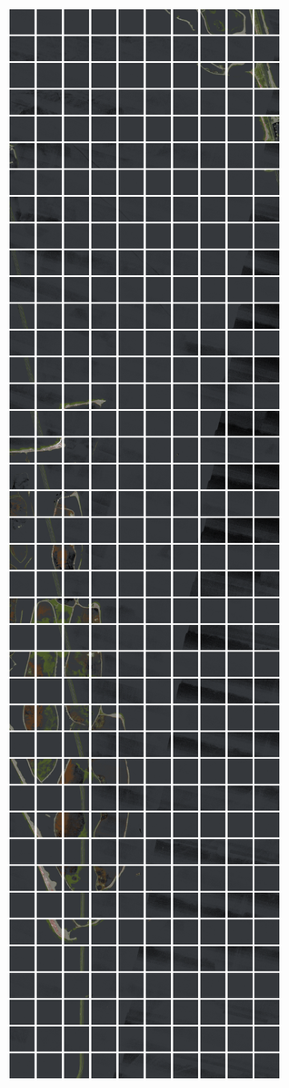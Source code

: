 <html>
<div>
<img src="https://github.com/HakkaTjakka/NL_TILE_MAP/blob/main/18/627/-1057/r.6270.-10570.png" height="44" width="44">
<img src="https://github.com/HakkaTjakka/NL_TILE_MAP/blob/main/18/627/-1057/r.6271.-10570.png" height="44" width="44">
<img src="https://github.com/HakkaTjakka/NL_TILE_MAP/blob/main/18/627/-1057/r.6272.-10570.png" height="44" width="44">
<img src="https://github.com/HakkaTjakka/NL_TILE_MAP/blob/main/18/627/-1057/r.6273.-10570.png" height="44" width="44">
<img src="https://github.com/HakkaTjakka/NL_TILE_MAP/blob/main/18/627/-1057/r.6274.-10570.png" height="44" width="44">
<img src="https://github.com/HakkaTjakka/NL_TILE_MAP/blob/main/18/627/-1057/r.6275.-10570.png" height="44" width="44">
<img src="https://github.com/HakkaTjakka/NL_TILE_MAP/blob/main/18/627/-1057/r.6276.-10570.png" height="44" width="44">
<img src="https://github.com/HakkaTjakka/NL_TILE_MAP/blob/main/18/627/-1057/r.6277.-10570.png" height="44" width="44">
<img src="https://github.com/HakkaTjakka/NL_TILE_MAP/blob/main/18/627/-1057/r.6278.-10570.png" height="44" width="44">
<img src="https://github.com/HakkaTjakka/NL_TILE_MAP/blob/main/18/627/-1057/r.6279.-10570.png" height="44" width="44">
<img src="https://github.com/HakkaTjakka/NL_TILE_MAP/blob/main/18/628/-1057/r.6280.-10570.png" height="44" width="44">
<img src="https://github.com/HakkaTjakka/NL_TILE_MAP/blob/main/18/628/-1057/r.6281.-10570.png" height="44" width="44">
<img src="https://github.com/HakkaTjakka/NL_TILE_MAP/blob/main/18/628/-1057/r.6282.-10570.png" height="44" width="44">
<img src="https://github.com/HakkaTjakka/NL_TILE_MAP/blob/main/18/628/-1057/r.6283.-10570.png" height="44" width="44">
<img src="https://github.com/HakkaTjakka/NL_TILE_MAP/blob/main/18/628/-1057/r.6284.-10570.png" height="44" width="44">
<img src="https://github.com/HakkaTjakka/NL_TILE_MAP/blob/main/18/628/-1057/r.6285.-10570.png" height="44" width="44">
<img src="https://github.com/HakkaTjakka/NL_TILE_MAP/blob/main/18/628/-1057/r.6286.-10570.png" height="44" width="44">
<img src="https://github.com/HakkaTjakka/NL_TILE_MAP/blob/main/18/628/-1057/r.6287.-10570.png" height="44" width="44">
<img src="https://github.com/HakkaTjakka/NL_TILE_MAP/blob/main/18/628/-1057/r.6288.-10570.png" height="44" width="44">
<img src="https://github.com/HakkaTjakka/NL_TILE_MAP/blob/main/18/628/-1057/r.6289.-10570.png" height="44" width="44">
<br>
<img src="https://github.com/HakkaTjakka/NL_TILE_MAP/blob/main/18/627/-1057/r.6270.-10569.png" height="44" width="44">
<img src="https://github.com/HakkaTjakka/NL_TILE_MAP/blob/main/18/627/-1057/r.6271.-10569.png" height="44" width="44">
<img src="https://github.com/HakkaTjakka/NL_TILE_MAP/blob/main/18/627/-1057/r.6272.-10569.png" height="44" width="44">
<img src="https://github.com/HakkaTjakka/NL_TILE_MAP/blob/main/18/627/-1057/r.6273.-10569.png" height="44" width="44">
<img src="https://github.com/HakkaTjakka/NL_TILE_MAP/blob/main/18/627/-1057/r.6274.-10569.png" height="44" width="44">
<img src="https://github.com/HakkaTjakka/NL_TILE_MAP/blob/main/18/627/-1057/r.6275.-10569.png" height="44" width="44">
<img src="https://github.com/HakkaTjakka/NL_TILE_MAP/blob/main/18/627/-1057/r.6276.-10569.png" height="44" width="44">
<img src="https://github.com/HakkaTjakka/NL_TILE_MAP/blob/main/18/627/-1057/r.6277.-10569.png" height="44" width="44">
<img src="https://github.com/HakkaTjakka/NL_TILE_MAP/blob/main/18/627/-1057/r.6278.-10569.png" height="44" width="44">
<img src="https://github.com/HakkaTjakka/NL_TILE_MAP/blob/main/18/627/-1057/r.6279.-10569.png" height="44" width="44">
<img src="https://github.com/HakkaTjakka/NL_TILE_MAP/blob/main/18/628/-1057/r.6280.-10569.png" height="44" width="44">
<img src="https://github.com/HakkaTjakka/NL_TILE_MAP/blob/main/18/628/-1057/r.6281.-10569.png" height="44" width="44">
<img src="https://github.com/HakkaTjakka/NL_TILE_MAP/blob/main/18/628/-1057/r.6282.-10569.png" height="44" width="44">
<img src="https://github.com/HakkaTjakka/NL_TILE_MAP/blob/main/18/628/-1057/r.6283.-10569.png" height="44" width="44">
<img src="https://github.com/HakkaTjakka/NL_TILE_MAP/blob/main/18/628/-1057/r.6284.-10569.png" height="44" width="44">
<img src="https://github.com/HakkaTjakka/NL_TILE_MAP/blob/main/18/628/-1057/r.6285.-10569.png" height="44" width="44">
<img src="https://github.com/HakkaTjakka/NL_TILE_MAP/blob/main/18/628/-1057/r.6286.-10569.png" height="44" width="44">
<img src="https://github.com/HakkaTjakka/NL_TILE_MAP/blob/main/18/628/-1057/r.6287.-10569.png" height="44" width="44">
<img src="https://github.com/HakkaTjakka/NL_TILE_MAP/blob/main/18/628/-1057/r.6288.-10569.png" height="44" width="44">
<img src="https://github.com/HakkaTjakka/NL_TILE_MAP/blob/main/18/628/-1057/r.6289.-10569.png" height="44" width="44">
<br>
<img src="https://github.com/HakkaTjakka/NL_TILE_MAP/blob/main/18/627/-1057/r.6270.-10568.png" height="44" width="44">
<img src="https://github.com/HakkaTjakka/NL_TILE_MAP/blob/main/18/627/-1057/r.6271.-10568.png" height="44" width="44">
<img src="https://github.com/HakkaTjakka/NL_TILE_MAP/blob/main/18/627/-1057/r.6272.-10568.png" height="44" width="44">
<img src="https://github.com/HakkaTjakka/NL_TILE_MAP/blob/main/18/627/-1057/r.6273.-10568.png" height="44" width="44">
<img src="https://github.com/HakkaTjakka/NL_TILE_MAP/blob/main/18/627/-1057/r.6274.-10568.png" height="44" width="44">
<img src="https://github.com/HakkaTjakka/NL_TILE_MAP/blob/main/18/627/-1057/r.6275.-10568.png" height="44" width="44">
<img src="https://github.com/HakkaTjakka/NL_TILE_MAP/blob/main/18/627/-1057/r.6276.-10568.png" height="44" width="44">
<img src="https://github.com/HakkaTjakka/NL_TILE_MAP/blob/main/18/627/-1057/r.6277.-10568.png" height="44" width="44">
<img src="https://github.com/HakkaTjakka/NL_TILE_MAP/blob/main/18/627/-1057/r.6278.-10568.png" height="44" width="44">
<img src="https://github.com/HakkaTjakka/NL_TILE_MAP/blob/main/18/627/-1057/r.6279.-10568.png" height="44" width="44">
<img src="https://github.com/HakkaTjakka/NL_TILE_MAP/blob/main/18/628/-1057/r.6280.-10568.png" height="44" width="44">
<img src="https://github.com/HakkaTjakka/NL_TILE_MAP/blob/main/18/628/-1057/r.6281.-10568.png" height="44" width="44">
<img src="https://github.com/HakkaTjakka/NL_TILE_MAP/blob/main/18/628/-1057/r.6282.-10568.png" height="44" width="44">
<img src="https://github.com/HakkaTjakka/NL_TILE_MAP/blob/main/18/628/-1057/r.6283.-10568.png" height="44" width="44">
<img src="https://github.com/HakkaTjakka/NL_TILE_MAP/blob/main/18/628/-1057/r.6284.-10568.png" height="44" width="44">
<img src="https://github.com/HakkaTjakka/NL_TILE_MAP/blob/main/18/628/-1057/r.6285.-10568.png" height="44" width="44">
<img src="https://github.com/HakkaTjakka/NL_TILE_MAP/blob/main/18/628/-1057/r.6286.-10568.png" height="44" width="44">
<img src="https://github.com/HakkaTjakka/NL_TILE_MAP/blob/main/18/628/-1057/r.6287.-10568.png" height="44" width="44">
<img src="https://github.com/HakkaTjakka/NL_TILE_MAP/blob/main/18/628/-1057/r.6288.-10568.png" height="44" width="44">
<img src="https://github.com/HakkaTjakka/NL_TILE_MAP/blob/main/18/628/-1057/r.6289.-10568.png" height="44" width="44">
<br>
<img src="https://github.com/HakkaTjakka/NL_TILE_MAP/blob/main/18/627/-1057/r.6270.-10567.png" height="44" width="44">
<img src="https://github.com/HakkaTjakka/NL_TILE_MAP/blob/main/18/627/-1057/r.6271.-10567.png" height="44" width="44">
<img src="https://github.com/HakkaTjakka/NL_TILE_MAP/blob/main/18/627/-1057/r.6272.-10567.png" height="44" width="44">
<img src="https://github.com/HakkaTjakka/NL_TILE_MAP/blob/main/18/627/-1057/r.6273.-10567.png" height="44" width="44">
<img src="https://github.com/HakkaTjakka/NL_TILE_MAP/blob/main/18/627/-1057/r.6274.-10567.png" height="44" width="44">
<img src="https://github.com/HakkaTjakka/NL_TILE_MAP/blob/main/18/627/-1057/r.6275.-10567.png" height="44" width="44">
<img src="https://github.com/HakkaTjakka/NL_TILE_MAP/blob/main/18/627/-1057/r.6276.-10567.png" height="44" width="44">
<img src="https://github.com/HakkaTjakka/NL_TILE_MAP/blob/main/18/627/-1057/r.6277.-10567.png" height="44" width="44">
<img src="https://github.com/HakkaTjakka/NL_TILE_MAP/blob/main/18/627/-1057/r.6278.-10567.png" height="44" width="44">
<img src="https://github.com/HakkaTjakka/NL_TILE_MAP/blob/main/18/627/-1057/r.6279.-10567.png" height="44" width="44">
<img src="https://github.com/HakkaTjakka/NL_TILE_MAP/blob/main/18/628/-1057/r.6280.-10567.png" height="44" width="44">
<img src="https://github.com/HakkaTjakka/NL_TILE_MAP/blob/main/18/628/-1057/r.6281.-10567.png" height="44" width="44">
<img src="https://github.com/HakkaTjakka/NL_TILE_MAP/blob/main/18/628/-1057/r.6282.-10567.png" height="44" width="44">
<img src="https://github.com/HakkaTjakka/NL_TILE_MAP/blob/main/18/628/-1057/r.6283.-10567.png" height="44" width="44">
<img src="https://github.com/HakkaTjakka/NL_TILE_MAP/blob/main/18/628/-1057/r.6284.-10567.png" height="44" width="44">
<img src="https://github.com/HakkaTjakka/NL_TILE_MAP/blob/main/18/628/-1057/r.6285.-10567.png" height="44" width="44">
<img src="https://github.com/HakkaTjakka/NL_TILE_MAP/blob/main/18/628/-1057/r.6286.-10567.png" height="44" width="44">
<img src="https://github.com/HakkaTjakka/NL_TILE_MAP/blob/main/18/628/-1057/r.6287.-10567.png" height="44" width="44">
<img src="https://github.com/HakkaTjakka/NL_TILE_MAP/blob/main/18/628/-1057/r.6288.-10567.png" height="44" width="44">
<img src="https://github.com/HakkaTjakka/NL_TILE_MAP/blob/main/18/628/-1057/r.6289.-10567.png" height="44" width="44">
<br>
<img src="https://github.com/HakkaTjakka/NL_TILE_MAP/blob/main/18/627/-1057/r.6270.-10566.png" height="44" width="44">
<img src="https://github.com/HakkaTjakka/NL_TILE_MAP/blob/main/18/627/-1057/r.6271.-10566.png" height="44" width="44">
<img src="https://github.com/HakkaTjakka/NL_TILE_MAP/blob/main/18/627/-1057/r.6272.-10566.png" height="44" width="44">
<img src="https://github.com/HakkaTjakka/NL_TILE_MAP/blob/main/18/627/-1057/r.6273.-10566.png" height="44" width="44">
<img src="https://github.com/HakkaTjakka/NL_TILE_MAP/blob/main/18/627/-1057/r.6274.-10566.png" height="44" width="44">
<img src="https://github.com/HakkaTjakka/NL_TILE_MAP/blob/main/18/627/-1057/r.6275.-10566.png" height="44" width="44">
<img src="https://github.com/HakkaTjakka/NL_TILE_MAP/blob/main/18/627/-1057/r.6276.-10566.png" height="44" width="44">
<img src="https://github.com/HakkaTjakka/NL_TILE_MAP/blob/main/18/627/-1057/r.6277.-10566.png" height="44" width="44">
<img src="https://github.com/HakkaTjakka/NL_TILE_MAP/blob/main/18/627/-1057/r.6278.-10566.png" height="44" width="44">
<img src="https://github.com/HakkaTjakka/NL_TILE_MAP/blob/main/18/627/-1057/r.6279.-10566.png" height="44" width="44">
<img src="https://github.com/HakkaTjakka/NL_TILE_MAP/blob/main/18/628/-1057/r.6280.-10566.png" height="44" width="44">
<img src="https://github.com/HakkaTjakka/NL_TILE_MAP/blob/main/18/628/-1057/r.6281.-10566.png" height="44" width="44">
<img src="https://github.com/HakkaTjakka/NL_TILE_MAP/blob/main/18/628/-1057/r.6282.-10566.png" height="44" width="44">
<img src="https://github.com/HakkaTjakka/NL_TILE_MAP/blob/main/18/628/-1057/r.6283.-10566.png" height="44" width="44">
<img src="https://github.com/HakkaTjakka/NL_TILE_MAP/blob/main/18/628/-1057/r.6284.-10566.png" height="44" width="44">
<img src="https://github.com/HakkaTjakka/NL_TILE_MAP/blob/main/18/628/-1057/r.6285.-10566.png" height="44" width="44">
<img src="https://github.com/HakkaTjakka/NL_TILE_MAP/blob/main/18/628/-1057/r.6286.-10566.png" height="44" width="44">
<img src="https://github.com/HakkaTjakka/NL_TILE_MAP/blob/main/18/628/-1057/r.6287.-10566.png" height="44" width="44">
<img src="https://github.com/HakkaTjakka/NL_TILE_MAP/blob/main/18/628/-1057/r.6288.-10566.png" height="44" width="44">
<img src="https://github.com/HakkaTjakka/NL_TILE_MAP/blob/main/18/628/-1057/r.6289.-10566.png" height="44" width="44">
<br>
<img src="https://github.com/HakkaTjakka/NL_TILE_MAP/blob/main/18/627/-1057/r.6270.-10565.png" height="44" width="44">
<img src="https://github.com/HakkaTjakka/NL_TILE_MAP/blob/main/18/627/-1057/r.6271.-10565.png" height="44" width="44">
<img src="https://github.com/HakkaTjakka/NL_TILE_MAP/blob/main/18/627/-1057/r.6272.-10565.png" height="44" width="44">
<img src="https://github.com/HakkaTjakka/NL_TILE_MAP/blob/main/18/627/-1057/r.6273.-10565.png" height="44" width="44">
<img src="https://github.com/HakkaTjakka/NL_TILE_MAP/blob/main/18/627/-1057/r.6274.-10565.png" height="44" width="44">
<img src="https://github.com/HakkaTjakka/NL_TILE_MAP/blob/main/18/627/-1057/r.6275.-10565.png" height="44" width="44">
<img src="https://github.com/HakkaTjakka/NL_TILE_MAP/blob/main/18/627/-1057/r.6276.-10565.png" height="44" width="44">
<img src="https://github.com/HakkaTjakka/NL_TILE_MAP/blob/main/18/627/-1057/r.6277.-10565.png" height="44" width="44">
<img src="https://github.com/HakkaTjakka/NL_TILE_MAP/blob/main/18/627/-1057/r.6278.-10565.png" height="44" width="44">
<img src="https://github.com/HakkaTjakka/NL_TILE_MAP/blob/main/18/627/-1057/r.6279.-10565.png" height="44" width="44">
<img src="https://github.com/HakkaTjakka/NL_TILE_MAP/blob/main/18/628/-1057/r.6280.-10565.png" height="44" width="44">
<img src="https://github.com/HakkaTjakka/NL_TILE_MAP/blob/main/18/628/-1057/r.6281.-10565.png" height="44" width="44">
<img src="https://github.com/HakkaTjakka/NL_TILE_MAP/blob/main/18/628/-1057/r.6282.-10565.png" height="44" width="44">
<img src="https://github.com/HakkaTjakka/NL_TILE_MAP/blob/main/18/628/-1057/r.6283.-10565.png" height="44" width="44">
<img src="https://github.com/HakkaTjakka/NL_TILE_MAP/blob/main/18/628/-1057/r.6284.-10565.png" height="44" width="44">
<img src="https://github.com/HakkaTjakka/NL_TILE_MAP/blob/main/18/628/-1057/r.6285.-10565.png" height="44" width="44">
<img src="https://github.com/HakkaTjakka/NL_TILE_MAP/blob/main/18/628/-1057/r.6286.-10565.png" height="44" width="44">
<img src="https://github.com/HakkaTjakka/NL_TILE_MAP/blob/main/18/628/-1057/r.6287.-10565.png" height="44" width="44">
<img src="https://github.com/HakkaTjakka/NL_TILE_MAP/blob/main/18/628/-1057/r.6288.-10565.png" height="44" width="44">
<img src="https://github.com/HakkaTjakka/NL_TILE_MAP/blob/main/18/628/-1057/r.6289.-10565.png" height="44" width="44">
<br>
<img src="https://github.com/HakkaTjakka/NL_TILE_MAP/blob/main/18/627/-1057/r.6270.-10564.png" height="44" width="44">
<img src="https://github.com/HakkaTjakka/NL_TILE_MAP/blob/main/18/627/-1057/r.6271.-10564.png" height="44" width="44">
<img src="https://github.com/HakkaTjakka/NL_TILE_MAP/blob/main/18/627/-1057/r.6272.-10564.png" height="44" width="44">
<img src="https://github.com/HakkaTjakka/NL_TILE_MAP/blob/main/18/627/-1057/r.6273.-10564.png" height="44" width="44">
<img src="https://github.com/HakkaTjakka/NL_TILE_MAP/blob/main/18/627/-1057/r.6274.-10564.png" height="44" width="44">
<img src="https://github.com/HakkaTjakka/NL_TILE_MAP/blob/main/18/627/-1057/r.6275.-10564.png" height="44" width="44">
<img src="https://github.com/HakkaTjakka/NL_TILE_MAP/blob/main/18/627/-1057/r.6276.-10564.png" height="44" width="44">
<img src="https://github.com/HakkaTjakka/NL_TILE_MAP/blob/main/18/627/-1057/r.6277.-10564.png" height="44" width="44">
<img src="https://github.com/HakkaTjakka/NL_TILE_MAP/blob/main/18/627/-1057/r.6278.-10564.png" height="44" width="44">
<img src="https://github.com/HakkaTjakka/NL_TILE_MAP/blob/main/18/627/-1057/r.6279.-10564.png" height="44" width="44">
<img src="https://github.com/HakkaTjakka/NL_TILE_MAP/blob/main/18/628/-1057/r.6280.-10564.png" height="44" width="44">
<img src="https://github.com/HakkaTjakka/NL_TILE_MAP/blob/main/18/628/-1057/r.6281.-10564.png" height="44" width="44">
<img src="https://github.com/HakkaTjakka/NL_TILE_MAP/blob/main/18/628/-1057/r.6282.-10564.png" height="44" width="44">
<img src="https://github.com/HakkaTjakka/NL_TILE_MAP/blob/main/18/628/-1057/r.6283.-10564.png" height="44" width="44">
<img src="https://github.com/HakkaTjakka/NL_TILE_MAP/blob/main/18/628/-1057/r.6284.-10564.png" height="44" width="44">
<img src="https://github.com/HakkaTjakka/NL_TILE_MAP/blob/main/18/628/-1057/r.6285.-10564.png" height="44" width="44">
<img src="https://github.com/HakkaTjakka/NL_TILE_MAP/blob/main/18/628/-1057/r.6286.-10564.png" height="44" width="44">
<img src="https://github.com/HakkaTjakka/NL_TILE_MAP/blob/main/18/628/-1057/r.6287.-10564.png" height="44" width="44">
<img src="https://github.com/HakkaTjakka/NL_TILE_MAP/blob/main/18/628/-1057/r.6288.-10564.png" height="44" width="44">
<img src="https://github.com/HakkaTjakka/NL_TILE_MAP/blob/main/18/628/-1057/r.6289.-10564.png" height="44" width="44">
<br>
<img src="https://github.com/HakkaTjakka/NL_TILE_MAP/blob/main/18/627/-1057/r.6270.-10563.png" height="44" width="44">
<img src="https://github.com/HakkaTjakka/NL_TILE_MAP/blob/main/18/627/-1057/r.6271.-10563.png" height="44" width="44">
<img src="https://github.com/HakkaTjakka/NL_TILE_MAP/blob/main/18/627/-1057/r.6272.-10563.png" height="44" width="44">
<img src="https://github.com/HakkaTjakka/NL_TILE_MAP/blob/main/18/627/-1057/r.6273.-10563.png" height="44" width="44">
<img src="https://github.com/HakkaTjakka/NL_TILE_MAP/blob/main/18/627/-1057/r.6274.-10563.png" height="44" width="44">
<img src="https://github.com/HakkaTjakka/NL_TILE_MAP/blob/main/18/627/-1057/r.6275.-10563.png" height="44" width="44">
<img src="https://github.com/HakkaTjakka/NL_TILE_MAP/blob/main/18/627/-1057/r.6276.-10563.png" height="44" width="44">
<img src="https://github.com/HakkaTjakka/NL_TILE_MAP/blob/main/18/627/-1057/r.6277.-10563.png" height="44" width="44">
<img src="https://github.com/HakkaTjakka/NL_TILE_MAP/blob/main/18/627/-1057/r.6278.-10563.png" height="44" width="44">
<img src="https://github.com/HakkaTjakka/NL_TILE_MAP/blob/main/18/627/-1057/r.6279.-10563.png" height="44" width="44">
<img src="https://github.com/HakkaTjakka/NL_TILE_MAP/blob/main/18/628/-1057/r.6280.-10563.png" height="44" width="44">
<img src="https://github.com/HakkaTjakka/NL_TILE_MAP/blob/main/18/628/-1057/r.6281.-10563.png" height="44" width="44">
<img src="https://github.com/HakkaTjakka/NL_TILE_MAP/blob/main/18/628/-1057/r.6282.-10563.png" height="44" width="44">
<img src="https://github.com/HakkaTjakka/NL_TILE_MAP/blob/main/18/628/-1057/r.6283.-10563.png" height="44" width="44">
<img src="https://github.com/HakkaTjakka/NL_TILE_MAP/blob/main/18/628/-1057/r.6284.-10563.png" height="44" width="44">
<img src="https://github.com/HakkaTjakka/NL_TILE_MAP/blob/main/18/628/-1057/r.6285.-10563.png" height="44" width="44">
<img src="https://github.com/HakkaTjakka/NL_TILE_MAP/blob/main/18/628/-1057/r.6286.-10563.png" height="44" width="44">
<img src="https://github.com/HakkaTjakka/NL_TILE_MAP/blob/main/18/628/-1057/r.6287.-10563.png" height="44" width="44">
<img src="https://github.com/HakkaTjakka/NL_TILE_MAP/blob/main/18/628/-1057/r.6288.-10563.png" height="44" width="44">
<img src="https://github.com/HakkaTjakka/NL_TILE_MAP/blob/main/18/628/-1057/r.6289.-10563.png" height="44" width="44">
<br>
<img src="https://github.com/HakkaTjakka/NL_TILE_MAP/blob/main/18/627/-1057/r.6270.-10562.png" height="44" width="44">
<img src="https://github.com/HakkaTjakka/NL_TILE_MAP/blob/main/18/627/-1057/r.6271.-10562.png" height="44" width="44">
<img src="https://github.com/HakkaTjakka/NL_TILE_MAP/blob/main/18/627/-1057/r.6272.-10562.png" height="44" width="44">
<img src="https://github.com/HakkaTjakka/NL_TILE_MAP/blob/main/18/627/-1057/r.6273.-10562.png" height="44" width="44">
<img src="https://github.com/HakkaTjakka/NL_TILE_MAP/blob/main/18/627/-1057/r.6274.-10562.png" height="44" width="44">
<img src="https://github.com/HakkaTjakka/NL_TILE_MAP/blob/main/18/627/-1057/r.6275.-10562.png" height="44" width="44">
<img src="https://github.com/HakkaTjakka/NL_TILE_MAP/blob/main/18/627/-1057/r.6276.-10562.png" height="44" width="44">
<img src="https://github.com/HakkaTjakka/NL_TILE_MAP/blob/main/18/627/-1057/r.6277.-10562.png" height="44" width="44">
<img src="https://github.com/HakkaTjakka/NL_TILE_MAP/blob/main/18/627/-1057/r.6278.-10562.png" height="44" width="44">
<img src="https://github.com/HakkaTjakka/NL_TILE_MAP/blob/main/18/627/-1057/r.6279.-10562.png" height="44" width="44">
<img src="https://github.com/HakkaTjakka/NL_TILE_MAP/blob/main/18/628/-1057/r.6280.-10562.png" height="44" width="44">
<img src="https://github.com/HakkaTjakka/NL_TILE_MAP/blob/main/18/628/-1057/r.6281.-10562.png" height="44" width="44">
<img src="https://github.com/HakkaTjakka/NL_TILE_MAP/blob/main/18/628/-1057/r.6282.-10562.png" height="44" width="44">
<img src="https://github.com/HakkaTjakka/NL_TILE_MAP/blob/main/18/628/-1057/r.6283.-10562.png" height="44" width="44">
<img src="https://github.com/HakkaTjakka/NL_TILE_MAP/blob/main/18/628/-1057/r.6284.-10562.png" height="44" width="44">
<img src="https://github.com/HakkaTjakka/NL_TILE_MAP/blob/main/18/628/-1057/r.6285.-10562.png" height="44" width="44">
<img src="https://github.com/HakkaTjakka/NL_TILE_MAP/blob/main/18/628/-1057/r.6286.-10562.png" height="44" width="44">
<img src="https://github.com/HakkaTjakka/NL_TILE_MAP/blob/main/18/628/-1057/r.6287.-10562.png" height="44" width="44">
<img src="https://github.com/HakkaTjakka/NL_TILE_MAP/blob/main/18/628/-1057/r.6288.-10562.png" height="44" width="44">
<img src="https://github.com/HakkaTjakka/NL_TILE_MAP/blob/main/18/628/-1057/r.6289.-10562.png" height="44" width="44">
<br>
<img src="https://github.com/HakkaTjakka/NL_TILE_MAP/blob/main/18/627/-1057/r.6270.-10561.png" height="44" width="44">
<img src="https://github.com/HakkaTjakka/NL_TILE_MAP/blob/main/18/627/-1057/r.6271.-10561.png" height="44" width="44">
<img src="https://github.com/HakkaTjakka/NL_TILE_MAP/blob/main/18/627/-1057/r.6272.-10561.png" height="44" width="44">
<img src="https://github.com/HakkaTjakka/NL_TILE_MAP/blob/main/18/627/-1057/r.6273.-10561.png" height="44" width="44">
<img src="https://github.com/HakkaTjakka/NL_TILE_MAP/blob/main/18/627/-1057/r.6274.-10561.png" height="44" width="44">
<img src="https://github.com/HakkaTjakka/NL_TILE_MAP/blob/main/18/627/-1057/r.6275.-10561.png" height="44" width="44">
<img src="https://github.com/HakkaTjakka/NL_TILE_MAP/blob/main/18/627/-1057/r.6276.-10561.png" height="44" width="44">
<img src="https://github.com/HakkaTjakka/NL_TILE_MAP/blob/main/18/627/-1057/r.6277.-10561.png" height="44" width="44">
<img src="https://github.com/HakkaTjakka/NL_TILE_MAP/blob/main/18/627/-1057/r.6278.-10561.png" height="44" width="44">
<img src="https://github.com/HakkaTjakka/NL_TILE_MAP/blob/main/18/627/-1057/r.6279.-10561.png" height="44" width="44">
<img src="https://github.com/HakkaTjakka/NL_TILE_MAP/blob/main/18/628/-1057/r.6280.-10561.png" height="44" width="44">
<img src="https://github.com/HakkaTjakka/NL_TILE_MAP/blob/main/18/628/-1057/r.6281.-10561.png" height="44" width="44">
<img src="https://github.com/HakkaTjakka/NL_TILE_MAP/blob/main/18/628/-1057/r.6282.-10561.png" height="44" width="44">
<img src="https://github.com/HakkaTjakka/NL_TILE_MAP/blob/main/18/628/-1057/r.6283.-10561.png" height="44" width="44">
<img src="https://github.com/HakkaTjakka/NL_TILE_MAP/blob/main/18/628/-1057/r.6284.-10561.png" height="44" width="44">
<img src="https://github.com/HakkaTjakka/NL_TILE_MAP/blob/main/18/628/-1057/r.6285.-10561.png" height="44" width="44">
<img src="https://github.com/HakkaTjakka/NL_TILE_MAP/blob/main/18/628/-1057/r.6286.-10561.png" height="44" width="44">
<img src="https://github.com/HakkaTjakka/NL_TILE_MAP/blob/main/18/628/-1057/r.6287.-10561.png" height="44" width="44">
<img src="https://github.com/HakkaTjakka/NL_TILE_MAP/blob/main/18/628/-1057/r.6288.-10561.png" height="44" width="44">
<img src="https://github.com/HakkaTjakka/NL_TILE_MAP/blob/main/18/628/-1057/r.6289.-10561.png" height="44" width="44">
<br>
<img src="https://github.com/HakkaTjakka/NL_TILE_MAP/blob/main/18/627/-1056/r.6270.-10560.png" height="44" width="44">
<img src="https://github.com/HakkaTjakka/NL_TILE_MAP/blob/main/18/627/-1056/r.6271.-10560.png" height="44" width="44">
<img src="https://github.com/HakkaTjakka/NL_TILE_MAP/blob/main/18/627/-1056/r.6272.-10560.png" height="44" width="44">
<img src="https://github.com/HakkaTjakka/NL_TILE_MAP/blob/main/18/627/-1056/r.6273.-10560.png" height="44" width="44">
<img src="https://github.com/HakkaTjakka/NL_TILE_MAP/blob/main/18/627/-1056/r.6274.-10560.png" height="44" width="44">
<img src="https://github.com/HakkaTjakka/NL_TILE_MAP/blob/main/18/627/-1056/r.6275.-10560.png" height="44" width="44">
<img src="https://github.com/HakkaTjakka/NL_TILE_MAP/blob/main/18/627/-1056/r.6276.-10560.png" height="44" width="44">
<img src="https://github.com/HakkaTjakka/NL_TILE_MAP/blob/main/18/627/-1056/r.6277.-10560.png" height="44" width="44">
<img src="https://github.com/HakkaTjakka/NL_TILE_MAP/blob/main/18/627/-1056/r.6278.-10560.png" height="44" width="44">
<img src="https://github.com/HakkaTjakka/NL_TILE_MAP/blob/main/18/627/-1056/r.6279.-10560.png" height="44" width="44">
<img src="https://github.com/HakkaTjakka/NL_TILE_MAP/blob/main/18/628/-1056/r.6280.-10560.png" height="44" width="44">
<img src="https://github.com/HakkaTjakka/NL_TILE_MAP/blob/main/18/628/-1056/r.6281.-10560.png" height="44" width="44">
<img src="https://github.com/HakkaTjakka/NL_TILE_MAP/blob/main/18/628/-1056/r.6282.-10560.png" height="44" width="44">
<img src="https://github.com/HakkaTjakka/NL_TILE_MAP/blob/main/18/628/-1056/r.6283.-10560.png" height="44" width="44">
<img src="https://github.com/HakkaTjakka/NL_TILE_MAP/blob/main/18/628/-1056/r.6284.-10560.png" height="44" width="44">
<img src="https://github.com/HakkaTjakka/NL_TILE_MAP/blob/main/18/628/-1056/r.6285.-10560.png" height="44" width="44">
<img src="https://github.com/HakkaTjakka/NL_TILE_MAP/blob/main/18/628/-1056/r.6286.-10560.png" height="44" width="44">
<img src="https://github.com/HakkaTjakka/NL_TILE_MAP/blob/main/18/628/-1056/r.6287.-10560.png" height="44" width="44">
<img src="https://github.com/HakkaTjakka/NL_TILE_MAP/blob/main/18/628/-1056/r.6288.-10560.png" height="44" width="44">
<img src="https://github.com/HakkaTjakka/NL_TILE_MAP/blob/main/18/628/-1056/r.6289.-10560.png" height="44" width="44">
<br>
<img src="https://github.com/HakkaTjakka/NL_TILE_MAP/blob/main/18/627/-1056/r.6270.-10559.png" height="44" width="44">
<img src="https://github.com/HakkaTjakka/NL_TILE_MAP/blob/main/18/627/-1056/r.6271.-10559.png" height="44" width="44">
<img src="https://github.com/HakkaTjakka/NL_TILE_MAP/blob/main/18/627/-1056/r.6272.-10559.png" height="44" width="44">
<img src="https://github.com/HakkaTjakka/NL_TILE_MAP/blob/main/18/627/-1056/r.6273.-10559.png" height="44" width="44">
<img src="https://github.com/HakkaTjakka/NL_TILE_MAP/blob/main/18/627/-1056/r.6274.-10559.png" height="44" width="44">
<img src="https://github.com/HakkaTjakka/NL_TILE_MAP/blob/main/18/627/-1056/r.6275.-10559.png" height="44" width="44">
<img src="https://github.com/HakkaTjakka/NL_TILE_MAP/blob/main/18/627/-1056/r.6276.-10559.png" height="44" width="44">
<img src="https://github.com/HakkaTjakka/NL_TILE_MAP/blob/main/18/627/-1056/r.6277.-10559.png" height="44" width="44">
<img src="https://github.com/HakkaTjakka/NL_TILE_MAP/blob/main/18/627/-1056/r.6278.-10559.png" height="44" width="44">
<img src="https://github.com/HakkaTjakka/NL_TILE_MAP/blob/main/18/627/-1056/r.6279.-10559.png" height="44" width="44">
<img src="https://github.com/HakkaTjakka/NL_TILE_MAP/blob/main/18/628/-1056/r.6280.-10559.png" height="44" width="44">
<img src="https://github.com/HakkaTjakka/NL_TILE_MAP/blob/main/18/628/-1056/r.6281.-10559.png" height="44" width="44">
<img src="https://github.com/HakkaTjakka/NL_TILE_MAP/blob/main/18/628/-1056/r.6282.-10559.png" height="44" width="44">
<img src="https://github.com/HakkaTjakka/NL_TILE_MAP/blob/main/18/628/-1056/r.6283.-10559.png" height="44" width="44">
<img src="https://github.com/HakkaTjakka/NL_TILE_MAP/blob/main/18/628/-1056/r.6284.-10559.png" height="44" width="44">
<img src="https://github.com/HakkaTjakka/NL_TILE_MAP/blob/main/18/628/-1056/r.6285.-10559.png" height="44" width="44">
<img src="https://github.com/HakkaTjakka/NL_TILE_MAP/blob/main/18/628/-1056/r.6286.-10559.png" height="44" width="44">
<img src="https://github.com/HakkaTjakka/NL_TILE_MAP/blob/main/18/628/-1056/r.6287.-10559.png" height="44" width="44">
<img src="https://github.com/HakkaTjakka/NL_TILE_MAP/blob/main/18/628/-1056/r.6288.-10559.png" height="44" width="44">
<img src="https://github.com/HakkaTjakka/NL_TILE_MAP/blob/main/18/628/-1056/r.6289.-10559.png" height="44" width="44">
<br>
<img src="https://github.com/HakkaTjakka/NL_TILE_MAP/blob/main/18/627/-1056/r.6270.-10558.png" height="44" width="44">
<img src="https://github.com/HakkaTjakka/NL_TILE_MAP/blob/main/18/627/-1056/r.6271.-10558.png" height="44" width="44">
<img src="https://github.com/HakkaTjakka/NL_TILE_MAP/blob/main/18/627/-1056/r.6272.-10558.png" height="44" width="44">
<img src="https://github.com/HakkaTjakka/NL_TILE_MAP/blob/main/18/627/-1056/r.6273.-10558.png" height="44" width="44">
<img src="https://github.com/HakkaTjakka/NL_TILE_MAP/blob/main/18/627/-1056/r.6274.-10558.png" height="44" width="44">
<img src="https://github.com/HakkaTjakka/NL_TILE_MAP/blob/main/18/627/-1056/r.6275.-10558.png" height="44" width="44">
<img src="https://github.com/HakkaTjakka/NL_TILE_MAP/blob/main/18/627/-1056/r.6276.-10558.png" height="44" width="44">
<img src="https://github.com/HakkaTjakka/NL_TILE_MAP/blob/main/18/627/-1056/r.6277.-10558.png" height="44" width="44">
<img src="https://github.com/HakkaTjakka/NL_TILE_MAP/blob/main/18/627/-1056/r.6278.-10558.png" height="44" width="44">
<img src="https://github.com/HakkaTjakka/NL_TILE_MAP/blob/main/18/627/-1056/r.6279.-10558.png" height="44" width="44">
<img src="https://github.com/HakkaTjakka/NL_TILE_MAP/blob/main/18/628/-1056/r.6280.-10558.png" height="44" width="44">
<img src="https://github.com/HakkaTjakka/NL_TILE_MAP/blob/main/18/628/-1056/r.6281.-10558.png" height="44" width="44">
<img src="https://github.com/HakkaTjakka/NL_TILE_MAP/blob/main/18/628/-1056/r.6282.-10558.png" height="44" width="44">
<img src="https://github.com/HakkaTjakka/NL_TILE_MAP/blob/main/18/628/-1056/r.6283.-10558.png" height="44" width="44">
<img src="https://github.com/HakkaTjakka/NL_TILE_MAP/blob/main/18/628/-1056/r.6284.-10558.png" height="44" width="44">
<img src="https://github.com/HakkaTjakka/NL_TILE_MAP/blob/main/18/628/-1056/r.6285.-10558.png" height="44" width="44">
<img src="https://github.com/HakkaTjakka/NL_TILE_MAP/blob/main/18/628/-1056/r.6286.-10558.png" height="44" width="44">
<img src="https://github.com/HakkaTjakka/NL_TILE_MAP/blob/main/18/628/-1056/r.6287.-10558.png" height="44" width="44">
<img src="https://github.com/HakkaTjakka/NL_TILE_MAP/blob/main/18/628/-1056/r.6288.-10558.png" height="44" width="44">
<img src="https://github.com/HakkaTjakka/NL_TILE_MAP/blob/main/18/628/-1056/r.6289.-10558.png" height="44" width="44">
<br>
<img src="https://github.com/HakkaTjakka/NL_TILE_MAP/blob/main/18/627/-1056/r.6270.-10557.png" height="44" width="44">
<img src="https://github.com/HakkaTjakka/NL_TILE_MAP/blob/main/18/627/-1056/r.6271.-10557.png" height="44" width="44">
<img src="https://github.com/HakkaTjakka/NL_TILE_MAP/blob/main/18/627/-1056/r.6272.-10557.png" height="44" width="44">
<img src="https://github.com/HakkaTjakka/NL_TILE_MAP/blob/main/18/627/-1056/r.6273.-10557.png" height="44" width="44">
<img src="https://github.com/HakkaTjakka/NL_TILE_MAP/blob/main/18/627/-1056/r.6274.-10557.png" height="44" width="44">
<img src="https://github.com/HakkaTjakka/NL_TILE_MAP/blob/main/18/627/-1056/r.6275.-10557.png" height="44" width="44">
<img src="https://github.com/HakkaTjakka/NL_TILE_MAP/blob/main/18/627/-1056/r.6276.-10557.png" height="44" width="44">
<img src="https://github.com/HakkaTjakka/NL_TILE_MAP/blob/main/18/627/-1056/r.6277.-10557.png" height="44" width="44">
<img src="https://github.com/HakkaTjakka/NL_TILE_MAP/blob/main/18/627/-1056/r.6278.-10557.png" height="44" width="44">
<img src="https://github.com/HakkaTjakka/NL_TILE_MAP/blob/main/18/627/-1056/r.6279.-10557.png" height="44" width="44">
<img src="https://github.com/HakkaTjakka/NL_TILE_MAP/blob/main/18/628/-1056/r.6280.-10557.png" height="44" width="44">
<img src="https://github.com/HakkaTjakka/NL_TILE_MAP/blob/main/18/628/-1056/r.6281.-10557.png" height="44" width="44">
<img src="https://github.com/HakkaTjakka/NL_TILE_MAP/blob/main/18/628/-1056/r.6282.-10557.png" height="44" width="44">
<img src="https://github.com/HakkaTjakka/NL_TILE_MAP/blob/main/18/628/-1056/r.6283.-10557.png" height="44" width="44">
<img src="https://github.com/HakkaTjakka/NL_TILE_MAP/blob/main/18/628/-1056/r.6284.-10557.png" height="44" width="44">
<img src="https://github.com/HakkaTjakka/NL_TILE_MAP/blob/main/18/628/-1056/r.6285.-10557.png" height="44" width="44">
<img src="https://github.com/HakkaTjakka/NL_TILE_MAP/blob/main/18/628/-1056/r.6286.-10557.png" height="44" width="44">
<img src="https://github.com/HakkaTjakka/NL_TILE_MAP/blob/main/18/628/-1056/r.6287.-10557.png" height="44" width="44">
<img src="https://github.com/HakkaTjakka/NL_TILE_MAP/blob/main/18/628/-1056/r.6288.-10557.png" height="44" width="44">
<img src="https://github.com/HakkaTjakka/NL_TILE_MAP/blob/main/18/628/-1056/r.6289.-10557.png" height="44" width="44">
<br>
<img src="https://github.com/HakkaTjakka/NL_TILE_MAP/blob/main/18/627/-1056/r.6270.-10556.png" height="44" width="44">
<img src="https://github.com/HakkaTjakka/NL_TILE_MAP/blob/main/18/627/-1056/r.6271.-10556.png" height="44" width="44">
<img src="https://github.com/HakkaTjakka/NL_TILE_MAP/blob/main/18/627/-1056/r.6272.-10556.png" height="44" width="44">
<img src="https://github.com/HakkaTjakka/NL_TILE_MAP/blob/main/18/627/-1056/r.6273.-10556.png" height="44" width="44">
<img src="https://github.com/HakkaTjakka/NL_TILE_MAP/blob/main/18/627/-1056/r.6274.-10556.png" height="44" width="44">
<img src="https://github.com/HakkaTjakka/NL_TILE_MAP/blob/main/18/627/-1056/r.6275.-10556.png" height="44" width="44">
<img src="https://github.com/HakkaTjakka/NL_TILE_MAP/blob/main/18/627/-1056/r.6276.-10556.png" height="44" width="44">
<img src="https://github.com/HakkaTjakka/NL_TILE_MAP/blob/main/18/627/-1056/r.6277.-10556.png" height="44" width="44">
<img src="https://github.com/HakkaTjakka/NL_TILE_MAP/blob/main/18/627/-1056/r.6278.-10556.png" height="44" width="44">
<img src="https://github.com/HakkaTjakka/NL_TILE_MAP/blob/main/18/627/-1056/r.6279.-10556.png" height="44" width="44">
<img src="https://github.com/HakkaTjakka/NL_TILE_MAP/blob/main/18/628/-1056/r.6280.-10556.png" height="44" width="44">
<img src="https://github.com/HakkaTjakka/NL_TILE_MAP/blob/main/18/628/-1056/r.6281.-10556.png" height="44" width="44">
<img src="https://github.com/HakkaTjakka/NL_TILE_MAP/blob/main/18/628/-1056/r.6282.-10556.png" height="44" width="44">
<img src="https://github.com/HakkaTjakka/NL_TILE_MAP/blob/main/18/628/-1056/r.6283.-10556.png" height="44" width="44">
<img src="https://github.com/HakkaTjakka/NL_TILE_MAP/blob/main/18/628/-1056/r.6284.-10556.png" height="44" width="44">
<img src="https://github.com/HakkaTjakka/NL_TILE_MAP/blob/main/18/628/-1056/r.6285.-10556.png" height="44" width="44">
<img src="https://github.com/HakkaTjakka/NL_TILE_MAP/blob/main/18/628/-1056/r.6286.-10556.png" height="44" width="44">
<img src="https://github.com/HakkaTjakka/NL_TILE_MAP/blob/main/18/628/-1056/r.6287.-10556.png" height="44" width="44">
<img src="https://github.com/HakkaTjakka/NL_TILE_MAP/blob/main/18/628/-1056/r.6288.-10556.png" height="44" width="44">
<img src="https://github.com/HakkaTjakka/NL_TILE_MAP/blob/main/18/628/-1056/r.6289.-10556.png" height="44" width="44">
<br>
<img src="https://github.com/HakkaTjakka/NL_TILE_MAP/blob/main/18/627/-1056/r.6270.-10555.png" height="44" width="44">
<img src="https://github.com/HakkaTjakka/NL_TILE_MAP/blob/main/18/627/-1056/r.6271.-10555.png" height="44" width="44">
<img src="https://github.com/HakkaTjakka/NL_TILE_MAP/blob/main/18/627/-1056/r.6272.-10555.png" height="44" width="44">
<img src="https://github.com/HakkaTjakka/NL_TILE_MAP/blob/main/18/627/-1056/r.6273.-10555.png" height="44" width="44">
<img src="https://github.com/HakkaTjakka/NL_TILE_MAP/blob/main/18/627/-1056/r.6274.-10555.png" height="44" width="44">
<img src="https://github.com/HakkaTjakka/NL_TILE_MAP/blob/main/18/627/-1056/r.6275.-10555.png" height="44" width="44">
<img src="https://github.com/HakkaTjakka/NL_TILE_MAP/blob/main/18/627/-1056/r.6276.-10555.png" height="44" width="44">
<img src="https://github.com/HakkaTjakka/NL_TILE_MAP/blob/main/18/627/-1056/r.6277.-10555.png" height="44" width="44">
<img src="https://github.com/HakkaTjakka/NL_TILE_MAP/blob/main/18/627/-1056/r.6278.-10555.png" height="44" width="44">
<img src="https://github.com/HakkaTjakka/NL_TILE_MAP/blob/main/18/627/-1056/r.6279.-10555.png" height="44" width="44">
<img src="https://github.com/HakkaTjakka/NL_TILE_MAP/blob/main/18/628/-1056/r.6280.-10555.png" height="44" width="44">
<img src="https://github.com/HakkaTjakka/NL_TILE_MAP/blob/main/18/628/-1056/r.6281.-10555.png" height="44" width="44">
<img src="https://github.com/HakkaTjakka/NL_TILE_MAP/blob/main/18/628/-1056/r.6282.-10555.png" height="44" width="44">
<img src="https://github.com/HakkaTjakka/NL_TILE_MAP/blob/main/18/628/-1056/r.6283.-10555.png" height="44" width="44">
<img src="https://github.com/HakkaTjakka/NL_TILE_MAP/blob/main/18/628/-1056/r.6284.-10555.png" height="44" width="44">
<img src="https://github.com/HakkaTjakka/NL_TILE_MAP/blob/main/18/628/-1056/r.6285.-10555.png" height="44" width="44">
<img src="https://github.com/HakkaTjakka/NL_TILE_MAP/blob/main/18/628/-1056/r.6286.-10555.png" height="44" width="44">
<img src="https://github.com/HakkaTjakka/NL_TILE_MAP/blob/main/18/628/-1056/r.6287.-10555.png" height="44" width="44">
<img src="https://github.com/HakkaTjakka/NL_TILE_MAP/blob/main/18/628/-1056/r.6288.-10555.png" height="44" width="44">
<img src="https://github.com/HakkaTjakka/NL_TILE_MAP/blob/main/18/628/-1056/r.6289.-10555.png" height="44" width="44">
<br>
<img src="https://github.com/HakkaTjakka/NL_TILE_MAP/blob/main/18/627/-1056/r.6270.-10554.png" height="44" width="44">
<img src="https://github.com/HakkaTjakka/NL_TILE_MAP/blob/main/18/627/-1056/r.6271.-10554.png" height="44" width="44">
<img src="https://github.com/HakkaTjakka/NL_TILE_MAP/blob/main/18/627/-1056/r.6272.-10554.png" height="44" width="44">
<img src="https://github.com/HakkaTjakka/NL_TILE_MAP/blob/main/18/627/-1056/r.6273.-10554.png" height="44" width="44">
<img src="https://github.com/HakkaTjakka/NL_TILE_MAP/blob/main/18/627/-1056/r.6274.-10554.png" height="44" width="44">
<img src="https://github.com/HakkaTjakka/NL_TILE_MAP/blob/main/18/627/-1056/r.6275.-10554.png" height="44" width="44">
<img src="https://github.com/HakkaTjakka/NL_TILE_MAP/blob/main/18/627/-1056/r.6276.-10554.png" height="44" width="44">
<img src="https://github.com/HakkaTjakka/NL_TILE_MAP/blob/main/18/627/-1056/r.6277.-10554.png" height="44" width="44">
<img src="https://github.com/HakkaTjakka/NL_TILE_MAP/blob/main/18/627/-1056/r.6278.-10554.png" height="44" width="44">
<img src="https://github.com/HakkaTjakka/NL_TILE_MAP/blob/main/18/627/-1056/r.6279.-10554.png" height="44" width="44">
<img src="https://github.com/HakkaTjakka/NL_TILE_MAP/blob/main/18/628/-1056/r.6280.-10554.png" height="44" width="44">
<img src="https://github.com/HakkaTjakka/NL_TILE_MAP/blob/main/18/628/-1056/r.6281.-10554.png" height="44" width="44">
<img src="https://github.com/HakkaTjakka/NL_TILE_MAP/blob/main/18/628/-1056/r.6282.-10554.png" height="44" width="44">
<img src="https://github.com/HakkaTjakka/NL_TILE_MAP/blob/main/18/628/-1056/r.6283.-10554.png" height="44" width="44">
<img src="https://github.com/HakkaTjakka/NL_TILE_MAP/blob/main/18/628/-1056/r.6284.-10554.png" height="44" width="44">
<img src="https://github.com/HakkaTjakka/NL_TILE_MAP/blob/main/18/628/-1056/r.6285.-10554.png" height="44" width="44">
<img src="https://github.com/HakkaTjakka/NL_TILE_MAP/blob/main/18/628/-1056/r.6286.-10554.png" height="44" width="44">
<img src="https://github.com/HakkaTjakka/NL_TILE_MAP/blob/main/18/628/-1056/r.6287.-10554.png" height="44" width="44">
<img src="https://github.com/HakkaTjakka/NL_TILE_MAP/blob/main/18/628/-1056/r.6288.-10554.png" height="44" width="44">
<img src="https://github.com/HakkaTjakka/NL_TILE_MAP/blob/main/18/628/-1056/r.6289.-10554.png" height="44" width="44">
<br>
<img src="https://github.com/HakkaTjakka/NL_TILE_MAP/blob/main/18/627/-1056/r.6270.-10553.png" height="44" width="44">
<img src="https://github.com/HakkaTjakka/NL_TILE_MAP/blob/main/18/627/-1056/r.6271.-10553.png" height="44" width="44">
<img src="https://github.com/HakkaTjakka/NL_TILE_MAP/blob/main/18/627/-1056/r.6272.-10553.png" height="44" width="44">
<img src="https://github.com/HakkaTjakka/NL_TILE_MAP/blob/main/18/627/-1056/r.6273.-10553.png" height="44" width="44">
<img src="https://github.com/HakkaTjakka/NL_TILE_MAP/blob/main/18/627/-1056/r.6274.-10553.png" height="44" width="44">
<img src="https://github.com/HakkaTjakka/NL_TILE_MAP/blob/main/18/627/-1056/r.6275.-10553.png" height="44" width="44">
<img src="https://github.com/HakkaTjakka/NL_TILE_MAP/blob/main/18/627/-1056/r.6276.-10553.png" height="44" width="44">
<img src="https://github.com/HakkaTjakka/NL_TILE_MAP/blob/main/18/627/-1056/r.6277.-10553.png" height="44" width="44">
<img src="https://github.com/HakkaTjakka/NL_TILE_MAP/blob/main/18/627/-1056/r.6278.-10553.png" height="44" width="44">
<img src="https://github.com/HakkaTjakka/NL_TILE_MAP/blob/main/18/627/-1056/r.6279.-10553.png" height="44" width="44">
<img src="https://github.com/HakkaTjakka/NL_TILE_MAP/blob/main/18/628/-1056/r.6280.-10553.png" height="44" width="44">
<img src="https://github.com/HakkaTjakka/NL_TILE_MAP/blob/main/18/628/-1056/r.6281.-10553.png" height="44" width="44">
<img src="https://github.com/HakkaTjakka/NL_TILE_MAP/blob/main/18/628/-1056/r.6282.-10553.png" height="44" width="44">
<img src="https://github.com/HakkaTjakka/NL_TILE_MAP/blob/main/18/628/-1056/r.6283.-10553.png" height="44" width="44">
<img src="https://github.com/HakkaTjakka/NL_TILE_MAP/blob/main/18/628/-1056/r.6284.-10553.png" height="44" width="44">
<img src="https://github.com/HakkaTjakka/NL_TILE_MAP/blob/main/18/628/-1056/r.6285.-10553.png" height="44" width="44">
<img src="https://github.com/HakkaTjakka/NL_TILE_MAP/blob/main/18/628/-1056/r.6286.-10553.png" height="44" width="44">
<img src="https://github.com/HakkaTjakka/NL_TILE_MAP/blob/main/18/628/-1056/r.6287.-10553.png" height="44" width="44">
<img src="https://github.com/HakkaTjakka/NL_TILE_MAP/blob/main/18/628/-1056/r.6288.-10553.png" height="44" width="44">
<img src="https://github.com/HakkaTjakka/NL_TILE_MAP/blob/main/18/628/-1056/r.6289.-10553.png" height="44" width="44">
<br>
<img src="https://github.com/HakkaTjakka/NL_TILE_MAP/blob/main/18/627/-1056/r.6270.-10552.png" height="44" width="44">
<img src="https://github.com/HakkaTjakka/NL_TILE_MAP/blob/main/18/627/-1056/r.6271.-10552.png" height="44" width="44">
<img src="https://github.com/HakkaTjakka/NL_TILE_MAP/blob/main/18/627/-1056/r.6272.-10552.png" height="44" width="44">
<img src="https://github.com/HakkaTjakka/NL_TILE_MAP/blob/main/18/627/-1056/r.6273.-10552.png" height="44" width="44">
<img src="https://github.com/HakkaTjakka/NL_TILE_MAP/blob/main/18/627/-1056/r.6274.-10552.png" height="44" width="44">
<img src="https://github.com/HakkaTjakka/NL_TILE_MAP/blob/main/18/627/-1056/r.6275.-10552.png" height="44" width="44">
<img src="https://github.com/HakkaTjakka/NL_TILE_MAP/blob/main/18/627/-1056/r.6276.-10552.png" height="44" width="44">
<img src="https://github.com/HakkaTjakka/NL_TILE_MAP/blob/main/18/627/-1056/r.6277.-10552.png" height="44" width="44">
<img src="https://github.com/HakkaTjakka/NL_TILE_MAP/blob/main/18/627/-1056/r.6278.-10552.png" height="44" width="44">
<img src="https://github.com/HakkaTjakka/NL_TILE_MAP/blob/main/18/627/-1056/r.6279.-10552.png" height="44" width="44">
<img src="https://github.com/HakkaTjakka/NL_TILE_MAP/blob/main/18/628/-1056/r.6280.-10552.png" height="44" width="44">
<img src="https://github.com/HakkaTjakka/NL_TILE_MAP/blob/main/18/628/-1056/r.6281.-10552.png" height="44" width="44">
<img src="https://github.com/HakkaTjakka/NL_TILE_MAP/blob/main/18/628/-1056/r.6282.-10552.png" height="44" width="44">
<img src="https://github.com/HakkaTjakka/NL_TILE_MAP/blob/main/18/628/-1056/r.6283.-10552.png" height="44" width="44">
<img src="https://github.com/HakkaTjakka/NL_TILE_MAP/blob/main/18/628/-1056/r.6284.-10552.png" height="44" width="44">
<img src="https://github.com/HakkaTjakka/NL_TILE_MAP/blob/main/18/628/-1056/r.6285.-10552.png" height="44" width="44">
<img src="https://github.com/HakkaTjakka/NL_TILE_MAP/blob/main/18/628/-1056/r.6286.-10552.png" height="44" width="44">
<img src="https://github.com/HakkaTjakka/NL_TILE_MAP/blob/main/18/628/-1056/r.6287.-10552.png" height="44" width="44">
<img src="https://github.com/HakkaTjakka/NL_TILE_MAP/blob/main/18/628/-1056/r.6288.-10552.png" height="44" width="44">
<img src="https://github.com/HakkaTjakka/NL_TILE_MAP/blob/main/18/628/-1056/r.6289.-10552.png" height="44" width="44">
<br>
<img src="https://github.com/HakkaTjakka/NL_TILE_MAP/blob/main/18/627/-1056/r.6270.-10551.png" height="44" width="44">
<img src="https://github.com/HakkaTjakka/NL_TILE_MAP/blob/main/18/627/-1056/r.6271.-10551.png" height="44" width="44">
<img src="https://github.com/HakkaTjakka/NL_TILE_MAP/blob/main/18/627/-1056/r.6272.-10551.png" height="44" width="44">
<img src="https://github.com/HakkaTjakka/NL_TILE_MAP/blob/main/18/627/-1056/r.6273.-10551.png" height="44" width="44">
<img src="https://github.com/HakkaTjakka/NL_TILE_MAP/blob/main/18/627/-1056/r.6274.-10551.png" height="44" width="44">
<img src="https://github.com/HakkaTjakka/NL_TILE_MAP/blob/main/18/627/-1056/r.6275.-10551.png" height="44" width="44">
<img src="https://github.com/HakkaTjakka/NL_TILE_MAP/blob/main/18/627/-1056/r.6276.-10551.png" height="44" width="44">
<img src="https://github.com/HakkaTjakka/NL_TILE_MAP/blob/main/18/627/-1056/r.6277.-10551.png" height="44" width="44">
<img src="https://github.com/HakkaTjakka/NL_TILE_MAP/blob/main/18/627/-1056/r.6278.-10551.png" height="44" width="44">
<img src="https://github.com/HakkaTjakka/NL_TILE_MAP/blob/main/18/627/-1056/r.6279.-10551.png" height="44" width="44">
<img src="https://github.com/HakkaTjakka/NL_TILE_MAP/blob/main/18/628/-1056/r.6280.-10551.png" height="44" width="44">
<img src="https://github.com/HakkaTjakka/NL_TILE_MAP/blob/main/18/628/-1056/r.6281.-10551.png" height="44" width="44">
<img src="https://github.com/HakkaTjakka/NL_TILE_MAP/blob/main/18/628/-1056/r.6282.-10551.png" height="44" width="44">
<img src="https://github.com/HakkaTjakka/NL_TILE_MAP/blob/main/18/628/-1056/r.6283.-10551.png" height="44" width="44">
<img src="https://github.com/HakkaTjakka/NL_TILE_MAP/blob/main/18/628/-1056/r.6284.-10551.png" height="44" width="44">
<img src="https://github.com/HakkaTjakka/NL_TILE_MAP/blob/main/18/628/-1056/r.6285.-10551.png" height="44" width="44">
<img src="https://github.com/HakkaTjakka/NL_TILE_MAP/blob/main/18/628/-1056/r.6286.-10551.png" height="44" width="44">
<img src="https://github.com/HakkaTjakka/NL_TILE_MAP/blob/main/18/628/-1056/r.6287.-10551.png" height="44" width="44">
<img src="https://github.com/HakkaTjakka/NL_TILE_MAP/blob/main/18/628/-1056/r.6288.-10551.png" height="44" width="44">
<img src="https://github.com/HakkaTjakka/NL_TILE_MAP/blob/main/18/628/-1056/r.6289.-10551.png" height="44" width="44">
<br>
</div>
</html>

